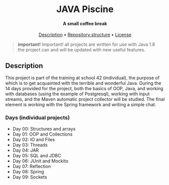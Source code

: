 <div align="center">
    <h1>
        JAVA Piscine
    </h1>
    <h4>A small coffee break</h4>
    <p>
        <a href="#Description">Description</a> •
        <a href="#Repository structure">Repository structure</a> •
        <a href="https://github.com/blazeitdude/libft/blob/master/LICENSE">License</a>
    </p>
</div>


>**important!** Important! all projects are written for use with Java 1.8<br/>
> the project can and will be updated with new useful features.<br/>
## Description

This project is part of the training at school 42 (individual), the purpose of which is to get acquainted with the terrible and wonderful Java. 
During the 14 days provided for the project, both the basics of OOP, Java, and working with databases (using the example of Postgresql), working with input streams, and the Maven automatic project collector will be studied. 
The final element is working with the Spring framework and writing a simple chat.

### Days (individual projects)
* Day 00: Structures and arrays
* Day 01: OOP and Collections
* Day 02: IO and Files
* Day 03: Threads
* Day 04: JAR
* Day 05: SQL and JDBC
* Day 06: JUnit and Mockito
* Day 07: Reflection
* Day 08: Spring
* Day 09: Sockets